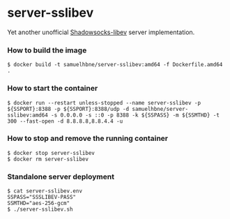 # server-sslibev
Yet another unofficial [Shadowsocks-libev](https://github.com/shadowsocks/shadowsocks-libev) server implementation.

### How to build the image
```
$ docker build -t samuelhbne/server-sslibev:amd64 -f Dockerfile.amd64 .
```

### How to start the container
```
$ docker run --restart unless-stopped --name server-sslibev -p ${SSPORT}:8388 -p ${SSPORT}:8388/udp -d samuelhbne/server-sslibev:amd64 -s 0.0.0.0 -s ::0 -p 8388 -k ${SSPASS} -m ${SSMTHD} -t 300 --fast-open -d 8.8.8.8,8.8.4.4 -u
```

### How to stop and remove the running container
```
$ docker stop server-sslibev
$ docker rm server-sslibev
```

### Standalone server deployment
```
$ cat server-sslibev.env
SSPASS="SSSLIBEV-PASS"
SSMTHD="aes-256-gcm"
$ ./server-sslibev.sh
```
